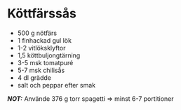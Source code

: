 # Köttfärssås

- 500 g nötfärs
- 1 finhackad gul lök
- 1-2 vitlöksklyftor
- 1,5 köttbuljongtärning
- 3-5 msk tomatpuré
- 5-7 msk chilisås
- 4 dl grädde
- salt och peppar efter smak

**_NOT:_** Använde 376 g torr spagetti => minst 6-7 portitioner
